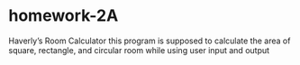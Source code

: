 # homework-2A
Haverly’s Room Calculator
this program is supposed to calculate the area of square, rectangle, and circular room while using user input and output
